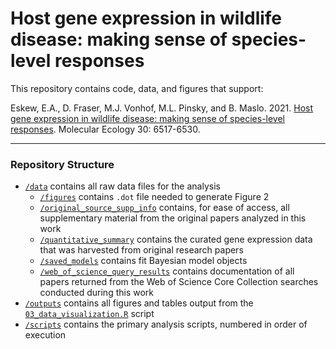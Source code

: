 # Host gene expression in wildlife disease: making sense of species-level responses

This repository contains code, data, and figures that support:

Eskew, E.A., D. Fraser, M.J. Vonhof, M.L. Pinsky, and B. Maslo. 2021. [Host gene expression in wildlife disease: making sense of species-level responses](https://doi.org/10.1111/mec.16172). Molecular Ecology 30: 6517-6530.

--- 

### Repository Structure

- [`/data`](/data) contains all raw data files for the analysis
	- [`/figures`](/data/figures) contains `.dot` file needed to generate Figure 2
	- [`/original_source_supp_info`](/data/original_source_supp_info) contains, for ease of access, all supplementary material from the original papers analyzed in this work 
	- [`/quantitative_summary`](/data/quantitative_summary) contains the curated gene expression data that was harvested from original research papers
	- [`/saved_models`](/data/saved_models) contains fit Bayesian model objects
	- [`/web_of_science_query_results`](/data/web_of_science_query_results) contains documentation of all papers returned from the Web of Science Core Collection searches conducted during this work
- [`/outputs`](/outputs) contains all figures and tables output from the [`03_data_visualization.R`](/scripts/03_data_visualization.R) script
- [`/scripts`](/scripts) contains the primary analysis scripts, numbered in order of execution
